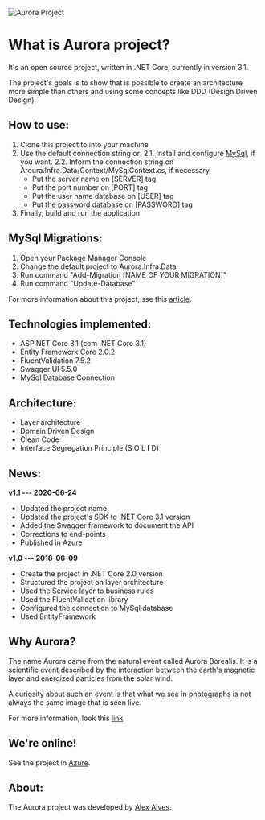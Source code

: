 ![Aurora Project](https://repository-images.githubusercontent.com/128673011/f6ebdd80-b6da-11ea-94bb-9d141944b257)

# What is Aurora project?
It's an open source project, written in .NET Core, currently in version 3.1.

The project's goals is to show that is possible to create an architecture more simple than others and using some concepts like DDD (Design Driven Design).

## How to use:
1. Clone this project to into your machine
2. Use the default connection string or:
    2.1. Install and configure [MySql](https://dev.mysql.com/downloads/mysql/), if you want.
    2.2. Inform the connection string on Aroura.Infra.Data/Context/MySqlContext.cs, if necessary
    * Put the server name on [SERVER] tag
    * Put the port number on [PORT] tag
    * Put the user name database on [USER] tag
    * Put the password database on [PASSWORD] tag
4. Finally, build and run the application

## MySql Migrations:
1. Open your Package Manager Console
2. Change the default project to Aurora.Infra.Data
3. Run command "Add-Migration [NAME OF YOUR MIGRATION]"
4. Run command "Update-Database"

For more information about this project, sse this [article](https://medium.com/@alexalves_85598/criando-uma-api-em-net-core-baseado-na-arquitetura-ddd-2c6a409c686).

## Technologies implemented:
* ASP.NET Core 3.1 (com .NET Core 3.1)
* Entity Framework Core 2.0.2
* FluentValidation 7.5.2
* Swagger UI 5.5.0
* MySql Database Connection

## Architecture:
* Layer architecture
* Domain Driven Design
* Clean Code
* Interface Segregation Principle (S O L **I** D)

## News:
**v1.1 --- 2020-06-24**
* Updated the project name
* Updated the project's SDK to .NET Core 3.1 version
* Added the Swagger framework to document the API
* Corrections to end-points
* Published in [Azure](http://aurora-project.azurewebsites.net/swagger/index.html)

**v1.0 --- 2018-06-09**
* Create the project in .NET Core 2.0 version
* Structured the project on layer architecture 
* Used the Service layer to business rules
* Used the FluentValidation library
* Configured the connection to MySql database
* Used EntityFramework

## Why Aurora?
The name Aurora came from the natural event called Aurora Borealis. It is a scientific event described by the interaction between the earth's magnetic layer and energized particles from the solar wind.

A curiosity about such an event is that what we see in photographs is not always the same image that is seen live.

For more information, look this [link](https://www.hipercultura.com/fenomenos-naturais/).

## We're online!
See the project in [Azure](http://aurora-project.azurewebsites.net/swagger/index.html).

## About:
The Aurora project was developed by [Alex Alves](https://www.linkedin.com/in/alexalvess/).
